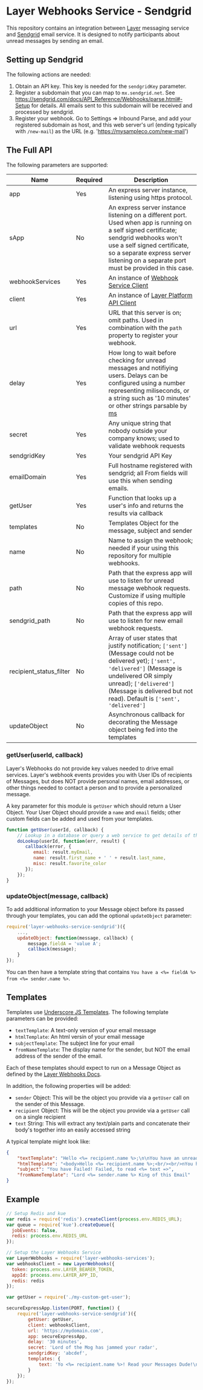 # Layer Webhooks Service - Sendgrid

This repository contains an integration between [Layer](https://layer.com) messaging service and [Sendgrid](http://sendgrid.com/) email service. It is designed to notify participants about unread messages by sending an email.

## Setting up Sendgrid

The following actions are needed:

1. Obtain an API key.  This key is needed for the `sendgridKey` parameter.
2. Register a subdomain that you can map to `mx.sendgrid.net`.  See https://sendgrid.com/docs/API_Reference/Webhooks/parse.html#-Setup for details.  All emails sent to this subdomain will be received and processed by sendgrid.
3. Register your webhook.  Go to Settings => Inbound Parse, and add your registered subdomain as host, and this web server's url (ending typically with `/new-mail`) as the URL (e.g. 'https://mysampleco.com/new-mail')

## The Full API

The following parameters are supported:

| Name                  | Required  | Description |
|-----------------------|-----------|-------------|
| app                   | Yes       | An express server instance, listening using https protocol. |
| sApp                  | No        | An express server instance listening on a different port.  Used when app is running on a self signed certificate; sendgrid webhooks won't use a self signed certificate, so a separate express server listening on a separate port must be provided in this case. |
| webhookServices                | Yes       | An instance of [Webhook Service Client](https://www.npmjs.com/package/layer-webhooks-services) |
| client                | Yes       | An instance of [Layer Platform API Client](https://www.npmjs.com/package/layer-api) |
| url                   | Yes       | URL that this server is on; omit paths. Used in combination with the `path` property to register your webhook. |
| delay                 | Yes       | How long to wait before checking for unread messages and notifiying users.  Delays can be configured using a number representing miliseconds, or a string such as '10 minutes' or other strings parsable by [ms](https://github.com/rauchg/ms.js) |
| secret                | Yes       | Any unique string that nobody outside your company knows; used to validate webhook requests |
| sendgridKey           | Yes       | Your sendgrid API Key |
| emailDomain           | Yes       | Full hostname registered with sendgrid; all From fields will use this when sending emails. |
| getUser               | Yes       | Function that looks up a user's info and returns the results via callback |
| templates             | No        | Templates Object for the message, subject and sender |
| name                  | No        | Name to assign the webhook; needed if your using this repository for multiple webhooks. |
| path                  | No        | Path that the express app will use to listen for unread message webhook requests. Customize if using multiple copies of this repo. |
| sendgrid_path         | No        | Path that the express app will use to listen for new email webhook requests. |
| recipient_status_filter | No      | Array of user states that justify notification; `['sent']` (Message could not be delivered yet); `['sent', 'delivered']` (Message is undelivered OR simply unread); `['delivered']` (Message is delivered but not read). Default is `['sent', 'delivered']` |
| updateObject          | No        | Asynchronous callback for decorating the Message object being fed into the templates |


### getUser(userId, callback)

Layer's Webhooks do not provide key values needed to drive email services.  Layer's webhook events provides you with User IDs of recipients of Messages, but does NOT provide personal names, email addresses, or other things needed to contact a person and to provide a personalized message.

A key parameter for this module is `getUser` which should return a User Object.  Your User Object should provide a `name` and `email` fields; other custom fields can be added and used from your templates.

```javascript
function getUser(userId, callback) {
    // Lookup in a database or query a web service to get details of this user
    doLookup(userId, function(err, result) {
       callback(error, {
          email: result.myEmail,
          name: result.first_name + ' ' + result.last_name,
          misc: result.favorite_color
       });
    });
}
```

### updateObject(message, callback)

To add additional information to your Message object before its passed through your templates, you can add the optional `updateObject` parameter:

```javascript
require('layer-webhooks-service-sendgrid')({
    ...,
    updateObject: function(message, callback) {
        message.fieldA = 'value A';
        callback(message);
    }
});
```
You can then have a template string that contains `You have a <%= fieldA %> from <%= sender.name %>`.

## Templates

Templates use [Underscore JS Templates](http://underscorejs.org/#template).  The following template parameters can be provided:

* `textTemplate`: A text-only version of your email message
* `htmlTemplate`: An html versin of your email message
* `subjectTemplate`: The subject line for your email
* `fromNameTemplate`: The display name for the sender, but NOT the email address of the sender of the email.

Each of these templates should expect to run on a Message Object as defined by the [Layer Webhooks Docs](https://developer.layer.com/docs/webhooks/payloads#message-sent).

In addition, the following properties will be added:

* `sender` Object: This will be the object you provide via a `getUser` call on the sender of this Message.
* `recipient` Object: This will be the object you provide via a `getUser` call on a single recipient
* `text` String: This will extract any text/plain parts and concatenate their body's together into an easily accessed string

A typical template might look like:

```json
{
    "textTemplate": "Hello <%= recipient.name %>;\n\nYou have an unread message from <%= sender.name %>:\n<%= text %>\n\nSincerely\nYour Bot",
    "htmlTemplate": "<body>Hello <%= recipient.name %>;<br/><br/>nYou have an unread message from <b><%= sender.name %></b>:<div><%= text %></div>Sincerely<br/>Your Bot</body>",
    "subject": "You have Failed! Failed, to read <%= text =>",
    "fromNameTemplate": "Lord <%= sender.name %> King of this Email"
}
```

## Example

```javascript
// Setup Redis and kue
var redis = require('redis').createClient(process.env.REDIS_URL);
var queue = require('kue').createQueue({
  jobEvents: false,
  redis: process.env.REDIS_URL
});

// Setup the Layer Webhooks Service
var LayerWebhooks = require('layer-webhooks-services');
var webhooksClient = new LayerWebhooks({
  token: process.env.LAYER_BEARER_TOKEN,
  appId: process.env.LAYER_APP_ID,
  redis: redis
});

var getUser = require('./my-custom-get-user');

secureExpressApp.listen(PORT, function() {
    require('layer-webhooks-service-sendgrid')({
        getUser: getUser,
        client: webhooksClient,
        url: 'https://mydomain.com',
        app: secureExpressApp,
        delay: '30 minutes',
        secret: 'Lord of the Mog has jammed your radar',
        sendgridKey: 'abcdef',
        templates: {
            text: 'Yo <%= recipient.name %>! Read your Messages Dude!\n\n<%= sender.name %> said "<%= text %>" to you and you totatally ignored him!'
        }
    });
});
```
